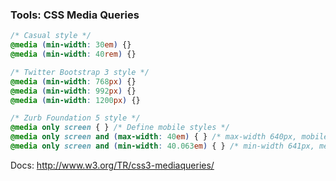 ### Tools: CSS Media Queries

```css
/* Casual style */
@media (min-width: 30em) {}
@media (min-width: 40rem) {}

/* Twitter Bootstrap 3 style */
@media (min-width: 768px) {}
@media (min-width: 992px) {}
@media (min-width: 1200px) {}

/* Zurb Foundation 5 style */
@media only screen { } /* Define mobile styles */
@media only screen and (max-width: 40em) { } /* max-width 640px, mobile-only styles */
@media only screen and (min-width: 40.063em) { } /* min-width 641px, medium screens */
```

Docs: http://www.w3.org/TR/css3-mediaqueries/